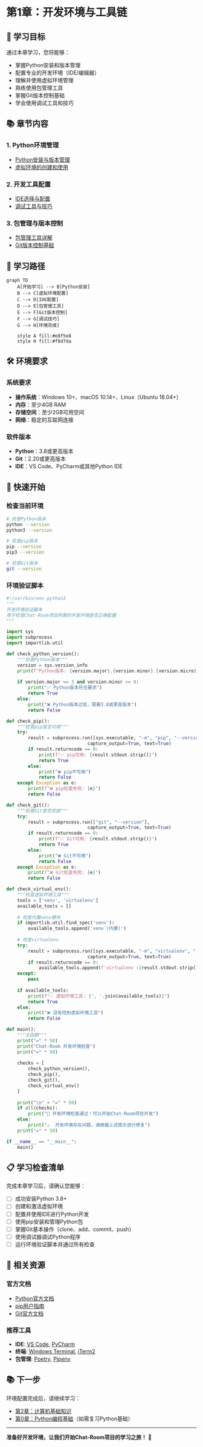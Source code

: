 # 第1章：开发环境与工具链

## 🎯 学习目标

通过本章学习，您将能够：
- 掌握Python安装和版本管理
- 配置专业的开发环境（IDE/编辑器）
- 理解并使用虚拟环境管理
- 熟练使用包管理工具
- 掌握Git版本控制基础
- 学会使用调试工具和技巧

## 📚 章节内容

### 1. Python环境管理
- [Python安装与版本管理](python-installation.md)
- [虚拟环境的创建和使用](virtual-environments.md)

### 2. 开发工具配置
- [IDE选择与配置](ide-configuration.md)
- [调试工具与技巧](debugging-tools.md)

### 3. 包管理与版本控制
- [包管理工具详解](package-management.md)
- [Git版本控制基础](git-basics.md)

## 🎨 学习路径

```mermaid
graph TD
    A[开始学习] --> B[Python安装]
    B --> C[虚拟环境配置]
    C --> D[IDE配置]
    D --> E[包管理工具]
    E --> F[Git版本控制]
    F --> G[调试技巧]
    G --> H[环境完成]
    
    style A fill:#e8f5e8
    style H fill:#f8d7da
```

## 🛠️ 环境要求

### 系统要求
- **操作系统**：Windows 10+、macOS 10.14+、Linux（Ubuntu 18.04+）
- **内存**：至少4GB RAM
- **存储空间**：至少2GB可用空间
- **网络**：稳定的互联网连接

### 软件版本
- **Python**：3.8或更高版本
- **Git**：2.20或更高版本
- **IDE**：VS Code、PyCharm或其他Python IDE

## 🚀 快速开始

### 检查当前环境
```bash
# 检查Python版本
python --version
python3 --version

# 检查pip版本
pip --version
pip3 --version

# 检查Git版本
git --version
```

### 环境验证脚本
```python
#!/usr/bin/env python3
"""
开发环境验证脚本
用于检查Chat-Room项目所需的开发环境是否正确配置
"""

import sys
import subprocess
import importlib.util

def check_python_version():
    """检查Python版本"""
    version = sys.version_info
    print(f"Python版本: {version.major}.{version.minor}.{version.micro}")
    
    if version.major == 3 and version.minor >= 8:
        print("✅ Python版本符合要求")
        return True
    else:
        print("❌ Python版本过低，需要3.8或更高版本")
        return False

def check_pip():
    """检查pip是否可用"""
    try:
        result = subprocess.run([sys.executable, "-m", "pip", "--version"], 
                              capture_output=True, text=True)
        if result.returncode == 0:
            print(f"✅ pip可用: {result.stdout.strip()}")
            return True
        else:
            print("❌ pip不可用")
            return False
    except Exception as e:
        print(f"❌ pip检查失败: {e}")
        return False

def check_git():
    """检查Git是否安装"""
    try:
        result = subprocess.run(["git", "--version"], 
                              capture_output=True, text=True)
        if result.returncode == 0:
            print(f"✅ Git可用: {result.stdout.strip()}")
            return True
        else:
            print("❌ Git不可用")
            return False
    except Exception as e:
        print(f"❌ Git检查失败: {e}")
        return False

def check_virtual_env():
    """检查虚拟环境工具"""
    tools = ['venv', 'virtualenv']
    available_tools = []
    
    # 检查内置venv模块
    if importlib.util.find_spec('venv'):
        available_tools.append('venv (内置)')
    
    # 检查virtualenv
    try:
        result = subprocess.run([sys.executable, "-m", "virtualenv", "--version"], 
                              capture_output=True, text=True)
        if result.returncode == 0:
            available_tools.append(f'virtualenv ({result.stdout.strip()})')
    except:
        pass
    
    if available_tools:
        print(f"✅ 虚拟环境工具: {', '.join(available_tools)}")
        return True
    else:
        print("❌ 没有找到虚拟环境工具")
        return False

def main():
    """主函数"""
    print("=" * 50)
    print("Chat-Room 开发环境检查")
    print("=" * 50)
    
    checks = [
        check_python_version(),
        check_pip(),
        check_git(),
        check_virtual_env()
    ]
    
    print("\n" + "=" * 50)
    if all(checks):
        print("🎉 开发环境检查通过！可以开始Chat-Room项目开发")
    else:
        print("⚠️  开发环境存在问题，请根据上述提示进行修复")
    print("=" * 50)

if __name__ == "__main__":
    main()
```

## 📋 学习检查清单

完成本章学习后，请确认您能够：

- [ ] 成功安装Python 3.8+
- [ ] 创建和激活虚拟环境
- [ ] 配置并使用IDE进行Python开发
- [ ] 使用pip安装和管理Python包
- [ ] 掌握Git基本操作（clone、add、commit、push）
- [ ] 使用调试器调试Python程序
- [ ] 运行环境验证脚本并通过所有检查

## 🔗 相关资源

### 官方文档
- [Python官方文档](https://docs.python.org/3/)
- [pip用户指南](https://pip.pypa.io/en/stable/user_guide/)
- [Git官方文档](https://git-scm.com/doc)

### 推荐工具
- **IDE**: [VS Code](https://code.visualstudio.com/), [PyCharm](https://www.jetbrains.com/pycharm/)
- **终端**: [Windows Terminal](https://github.com/microsoft/terminal), [iTerm2](https://iterm2.com/)
- **包管理**: [Poetry](https://python-poetry.org/), [Pipenv](https://pipenv.pypa.io/)

## 📚 下一步

环境配置完成后，请继续学习：
- [第2章：计算机基础知识](../02-computer-fundamentals/README.md)
- [第0章：Python编程基础](../00-python-basics/README.md)（如需复习Python基础）

---

**准备好开发环境，让我们开始Chat-Room项目的学习之旅！** 🚀
